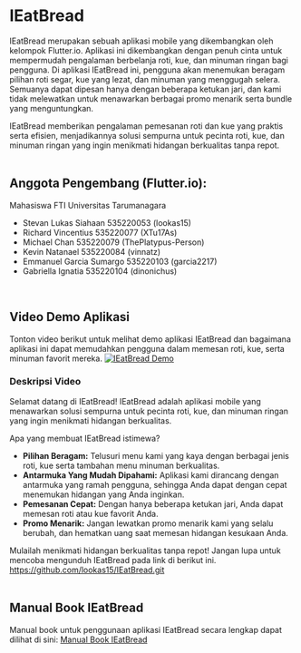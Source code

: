 # IEatBread
IEatBread merupakan sebuah aplikasi mobile yang dikembangkan oleh kelompok Flutter.io. 
Aplikasi ini dikembangkan dengan penuh cinta untuk mempermudah pengalaman berbelanja roti, kue, dan minuman ringan bagi pengguna. Di aplikasi IEatBread ini, pengguna akan menemukan beragam pilihan roti segar, kue yang lezat, dan minuman yang menggugah selera. Semuanya dapat dipesan hanya dengan beberapa ketukan jari, dan kami tidak melewatkan untuk menawarkan berbagai promo menarik serta bundle yang menguntungkan.

IEatBread memberikan pengalaman pemesanan roti dan kue yang praktis serta efisien, menjadikannya solusi sempurna untuk pecinta roti, kue, dan minuman ringan yang ingin menikmati hidangan berkualitas tanpa repot.
<br />
<br />

## Anggota Pengembang (Flutter.io):
Mahasiswa FTI Universitas Tarumanagara
- Stevan Lukas Siahaan		        535220053 (lookas15)
- Richard Vincentius		        535220077 (XTu17As)
- Michael Chan			        535220079 (ThePlatypus-Person)
- Kevin Natanael		        535220084 (vinnatz)
- Emmanuel Garcia Sumargo	        535220103 (garcia2217)
- Gabriella Ignatia		        535220104 (dinonichus)
<br />

## Video Demo Aplikasi
Tonton video berikut untuk melihat demo aplikasi IEatBread dan bagaimana aplikasi ini dapat memudahkan pengguna dalam memesan roti, kue, serta minuman favorit mereka.
[![IEatBread Demo](https://img.youtube.com/vi/YOUR_VIDEO_ID/0.jpg)](https://www.youtube.com/watch?v=YOUR_VIDEO_ID)
### Deskripsi Video
Selamat datang di IEatBread!
IEatBread adalah aplikasi mobile yang menawarkan solusi sempurna untuk pecinta roti, kue, dan minuman ringan yang ingin menikmati hidangan berkualitas.

Apa yang membuat IEatBread istimewa?
- **Pilihan Beragam:** Telusuri menu kami yang kaya dengan berbagai jenis roti, kue serta tambahan menu minuman berkualitas.
- **Antarmuka Yang Mudah Dipahami:** Aplikasi kami dirancang dengan antarmuka yang ramah pengguna, sehingga Anda dapat dengan cepat menemukan hidangan yang Anda inginkan.
- **Pemesanan Cepat:** Dengan hanya beberapa ketukan jari, Anda dapat memesan roti atau kue favorit Anda.
- **Promo Menarik:** Jangan lewatkan promo menarik kami yang selalu berubah, dan hematkan uang saat memesan hidangan kesukaan Anda.

Mulailah menikmati hidangan berkualitas tanpa repot!
Jangan lupa untuk mencoba mengunduh IEatBread pada link di berikut ini.
https://github.com/lookas15/IEatBread.git
<br />
<br />


## Manual Book IEatBread
Manual book untuk penggunaan aplikasi IEatBread secara lengkap dapat dilihat di sini: [Manual Book IEatBread](manual_book_ieatbread.pdf)